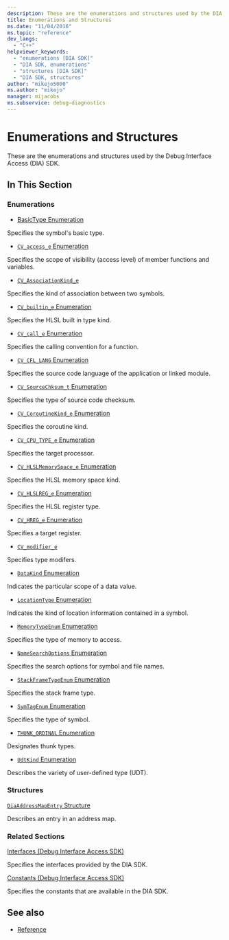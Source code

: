 ```yaml
---
description: These are the enumerations and structures used by the DIA SDK.
title: Enumerations and Structures
ms.date: "11/04/2016"
ms.topic: "reference"
dev_langs:
  - "C++"
helpviewer_keywords:
  - "enumerations [DIA SDK]"
  - "DIA SDK, enumerations"
  - "structures [DIA SDK]"
  - "DIA SDK, structures"
author: "mikejo5000"
ms.author: "mikejo"
manager: mijacobs
ms.subservice: debug-diagnostics
---
```


# Enumerations and Structures

These are the enumerations and structures used by the Debug Interface Access (DIA) SDK.

## In This Section

### Enumerations

- [BasicType Enumeration](../../debugger/debug-interface-access/basictype.md)

Specifies the symbol's basic type.

- [`CV_access_e` Enumeration](../../debugger/debug-interface-access/cv-access-e.md)

Specifies the scope of visibility (access level) of member functions and variables.

- [`CV_AssociationKind_e`](../../debugger/debug-interface-access/cv-associationkind-e.md)

Specifies the kind of association between two symbols.

- [`CV_builtin_e` Enumeration](../../debugger/debug-interface-access/cv-builtin-e.md)

Specifies the HLSL built in type kind.

- [`CV_call_e` Enumeration](../../debugger/debug-interface-access/cv-call-e.md)

Specifies the calling convention for a function.

- [`CV_CFL_LANG` Enumeration](../../debugger/debug-interface-access/cv-cfl-lang.md)

Specifies the source code language of the application or linked module.

- [`CV_SourceChksum_t` Enumeration](../../debugger/debug-interface-access/cv-sourcechksum-t.md)

Specifies the type of source code checksum.

- [`CV_CoroutineKind_e` Enumeration](../../debugger/debug-interface-access/cv-coroutinekind-e.md)

Specifies the coroutine kind.

- [`CV_CPU_TYPE_e` Enumeration](../../debugger/debug-interface-access/cv-cpu-type-e.md)

Specifies the target processor.

- [`CV_HLSLMemorySpace_e` Enumeration](../../debugger/debug-interface-access/cv-hlslmemoryspace-e.md)

Specifies the HLSL memory space kind.

- [`CV_HLSLREG_e` Enumeration](../../debugger/debug-interface-access/cv-hlslreg-e.md)

Specifies the HLSL register type.

- [`CV_HREG_e` Enumeration](../../debugger/debug-interface-access/cv-hreg-e.md)

Specifies a target register.

- [`CV_modifier_e`](../../debugger/debug-interface-access/cv-modifier-e.md)

Specifies type modifers.

- [`DataKind` Enumeration](../../debugger/debug-interface-access/datakind.md)

Indicates the particular scope of a data value.

- [`LocationType` Enumeration](../../debugger/debug-interface-access/locationtype.md)

Indicates the kind of location information contained in a symbol.

- [`MemoryTypeEnum` Enumeration](../../debugger/debug-interface-access/memorytypeenum.md)

Specifies the type of memory to access.

- [`NameSearchOptions` Enumeration](../../debugger/debug-interface-access/namesearchoptions.md)

Specifies the search options for symbol and file names.

- [`StackFrameTypeEnum` Enumeration](../../debugger/debug-interface-access/stackframetypeenum.md)

Specifies the stack frame type.

- [`SymTagEnum` Enumeration](../../debugger/debug-interface-access/symtagenum.md)

Specifies the type of symbol.

- [`THUNK_ORDINAL` Enumeration](../../debugger/debug-interface-access/thunk-ordinal.md)

Designates thunk types.

- [`UdtKind` Enumeration](../../debugger/debug-interface-access/udtkind.md)

Describes the variety of user-defined type (UDT).

### Structures

[`DiaAddressMapEntry` Structure](../../debugger/debug-interface-access/diaaddressmapentry.md)

Describes an entry in an address map.

### Related Sections

[Interfaces (Debug Interface Access SDK)](../../debugger/debug-interface-access/interfaces-debug-interface-access-sdk.md)

Specifies the interfaces provided by the DIA SDK.

[Constants (Debug Interface Access SDK)](../../debugger/debug-interface-access/constants-debug-interface-access-sdk.md)

Specifies the constants that are available in the DIA SDK.

## See also

- [Reference](../../debugger/debug-interface-access/debug-interface-access-sdk-reference.md)
